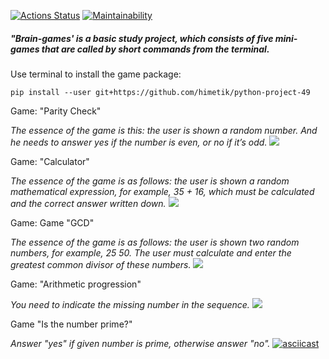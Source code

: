 [![Actions Status](https://github.com/himetik/python-project-49/actions/workflows/hexlet-check.yml/badge.svg)](https://github.com/himetik/python-project-49/actions) [![Maintainability](https://api.codeclimate.com/v1/badges/51c00a674417745f35b0/maintainability)](https://codeclimate.com/github/himetik/python-project-49/maintainability)

##### "Brain-games' is a basic study project, which consists of five mini-games that are called by short commands from the terminal.

Use terminal to install the game package:
```
pip install --user git+https://github.com/himetik/python-project-49
```

Game: "Parity Check"

*The essence of the game is this: the user is shown a random number. And he needs to answer yes if the number is even, or no if it’s odd.*
[![](https://asciinema.org/a/661904.svg)](https://asciinema.org/a/661904)

Game: "Calculator"

*The essence of the game is as follows: the user is shown a random mathematical expression, for example, 35 + 16, which must be calculated and the correct answer written down.*
[![](https://asciinema.org/a/661907.svg)](https://asciinema.org/a/661907)

Game: Game "GCD"

*The essence of the game is as follows: the user is shown two random numbers, for example, 25 50. The user must calculate and enter the greatest common divisor of these numbers.*
[![](https://asciinema.org/a/V01GRHc2whocERZ0dDwlB1JV6.svg)](https://asciinema.org/a/V01GRHc2whocERZ0dDwlB1JV6)

Game: "Arithmetic progression"

*You need to indicate the missing number in the sequence.*
[![](https://asciinema.org/a/661912.svg)](https://asciinema.org/a/661912)

Game "Is the number prime?"

*Answer "yes" if given number is prime, otherwise answer "no".*
[![asciicast](https://asciinema.org/a/661915.svg)](https://asciinema.org/a/661915)

